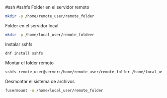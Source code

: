 #ssh #sshfs
Folder en el servidor remoto
```bash
mkdir -p /home/remote_user/remote_folder
```
Folder en el servidor local
```bash
mkdir -p /home/local_user/remote_foldeer
```
Instalar sshfs
 ```bash
 dnf install sshfs
 ```
Montar el folder remoto
```bash
sshfs remote_user@server:/home/remote_user/remote_folfer /home/local_user/remote_folder
```
Desmontar el sistema de archivos
```bash
fusermount -u /home/local_user/remote_folder
```
 